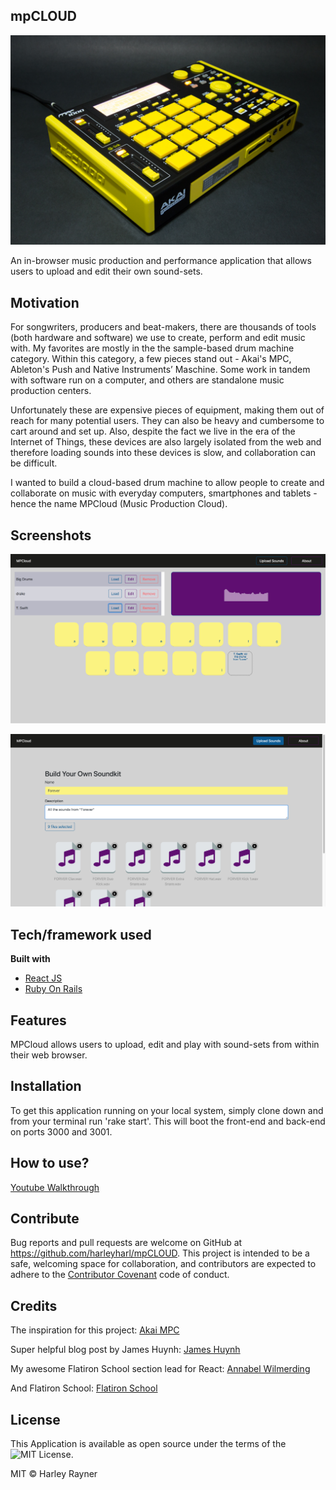 ## mpCLOUD

![Audio Equipment](images/Custom_Akai_MPC1000_Porsche_Yellow.jpg)

An in-browser music production and performance application that allows users to upload and edit their own sound-sets.

## Motivation
For songwriters, producers and beat-makers, there are thousands of tools (both hardware and software) we use to create, perform and edit music with. My favorites are mostly in the the sample-based drum machine category. Within this category, a few pieces stand out - Akai's MPC, Ableton's Push and Native Instruments’ Maschine. Some work in tandem with software run on a computer, and others are standalone music production centers.

Unfortunately these are expensive pieces of equipment, making them out of reach for many potential users. They can also be heavy and cumbersome to cart around and set up. Also, despite the fact we live in the era of the Internet of Things, these devices are also largely isolated from the web and therefore loading sounds into these devices is slow, and collaboration can be difficult.

I wanted to build a cloud-based drum machine to allow people to create and collaborate on music with everyday computers, smartphones and tablets - hence the name MPCloud (Music Production Cloud).

## Screenshots

![Home Page](images/MPCloud-sound-playing.png)

![Upload Page](images/MPCloud-upload-page.png)

## Tech/framework used

<b>Built with</b>
- [React JS](https://reactjs.org/)
- [Ruby On Rails](https://rubyonrails.org/)

## Features
MPCloud allows users to upload, edit and play with sound-sets from within their web browser.

## Installation
To get this application running on your local system, simply clone down and from your terminal run 'rake start'. This will boot the front-end and back-end on ports 3000 and 3001.

## How to use?

[Youtube Walkthrough](https://youtu.be/IoyjeSt3eSY)

## Contribute

Bug reports and pull requests are welcome on GitHub at https://github.com/harleyharl/mpCLOUD. This project is intended to be a safe, welcoming space for collaboration, and contributors are expected to adhere to the [Contributor Covenant](https://www.contributor-covenant.org/) code of conduct.

## Credits

The inspiration for this project:
[Akai MPC](https://www.akaipro.com/products/mpc-series)

Super helpful blog post by James Huynh:
[James Huynh](http://jameshuynh.com/rails/react/upload/2017/09/17/how-to-upload-files-using-react-and-rails-like-a-boss/)

My awesome Flatiron School section lead for React:
[Annabel Wilmerding](https://github.com/Awilmerding1)

And Flatiron School:
[Flatiron School](https://flatironschool.com/)

## License
This Application is available as open source under the terms of the ![MIT License](https://opensource.org/licenses/MIT).

MIT © Harley Rayner
